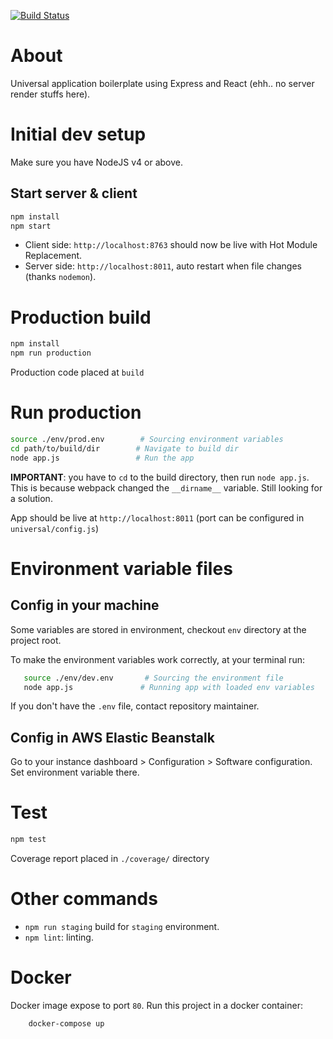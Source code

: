 [![Build Status](https://travis-ci.org/trungdq88/universal-react.svg?branch=master)](https://travis-ci.org/trungdq88/universal-react)

# About
Universal application boilerplate using Express and React (ehh.. no server render stuffs here).

# Initial dev setup
Make sure you have NodeJS v4 or above. 

## Start server & client
```bash
npm install
npm start 
``` 

- Client side: `http://localhost:8763` should now be live with Hot Module Replacement.
- Server side: `http://localhost:8011`, auto restart when file changes (thanks `nodemon`).

# Production build

```bash
npm install
npm run production 
```

Production code placed at `build`

# Run production

```bash
source ./env/prod.env        # Sourcing environment variables
cd path/to/build/dir        # Navigate to build dir 
node app.js                 # Run the app
```

**IMPORTANT**: you have to `cd` to the build directory, then run `node app.js`. This is 
because webpack changed the `__dirname__` variable. Still looking for a solution.

App should be live at `http://localhost:8011` (port can be configured in `universal/config.js`)

# Environment variable files

## Config in your machine
Some variables are stored in environment, checkout `env` directory at the project root.

To make the environment variables work correctly, at your terminal run:

```bash
   source ./env/dev.env       # Sourcing the environment file
   node app.js               # Running app with loaded env variables
```

If you don't have the `.env` file, contact repository maintainer.

## Config in AWS Elastic Beanstalk

Go to your instance dashboard > Configuration > Software configuration. Set environment variable there.

# Test

```bash
npm test
```

Coverage report placed in `./coverage/` directory

# Other commands
- `npm run staging` build for `staging` environment. 
- `npm lint`: linting.

# Docker

Docker image expose to port `80`. Run this project in a docker container:

```bash
    docker-compose up
```
